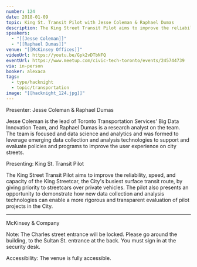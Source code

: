```yaml
---
number: 124
date: 2018-01-09
topic: King St. Transit Pilot with Jesse Coleman & Raphael Dumas
description: The King Street Transit Pilot aims to improve the reliability, speed, and capacity of the King Streetcar, the City's busiest surface transit route, by giving priority to streetcars over private vehicles. The pilot also presents an opportunity to demonstrate how new data collection and analysis technologies can enable a more rigorous and transparent evaluation of pilot projects in the City.
speakers:
  - "[[Jesse Coleman]]"
  - "[[Raphael Dumas]]"
venue: "[[McKinsey Offices]]"
videoUrl: https://youtu.be/Gpk2vDTbNFQ
eventUrl: https://www.meetup.com/civic-tech-toronto/events/245744739
via: in-person
booker: alexaca
tags:
  - type/hacknight
  - topic/transportation
image: "[[hacknight_124.jpg]]"
---
```


Presenter: Jesse Coleman & Raphael Dumas

Jesse Coleman is the lead of Toronto Transportation Services' Big Data Innovation Team, and Raphael Dumas is a research analyst on the team. The team is focused and data science and analytics and was formed to leverage emerging data collection and analysis technologies to support and evaluate policies and programs to improve the user experience on city streets.

Presenting: King St. Transit Pilot

The King Street Transit Pilot aims to improve the reliability, speed, and capacity of the King Streetcar, the City's busiest surface transit route, by giving priority to streetcars over private vehicles. The pilot also presents an opportunity to demonstrate how new data collection and analysis technologies can enable a more rigorous and transparent evaluation of pilot projects in the City.

***
McKinsey & Company

Note: The Charles street entrance will be locked. Please go around the building, to the Sultan St. entrance at the back. You must sign in at the security desk.

Accessibility: The venue is fully accessible.
